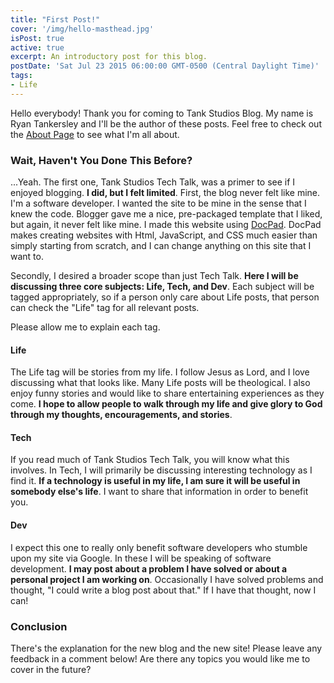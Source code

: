 ```yaml
---
title: "First Post!"
cover: '/img/hello-masthead.jpg'
isPost: true
active: true
excerpt: An introductory post for this blog.
postDate: 'Sat Jul 23 2015 06:00:00 GMT-0500 (Central Daylight Time)'
tags:
- Life
---
```


Hello everybody!  Thank you for coming to Tank Studios Blog.  My name is Ryan Tankersley 
and I'll be the author of these posts.  Feel free to check out the <a title="About Page" href="blog.tankstudios.net/about.html">About Page</a> to see what I'm all about.

<h3>Wait, Haven't You Done This Before?</h3>

...Yeah.  The first one, Tank Studios Tech Talk, was a primer to see if I enjoyed blogging.  <strong>I did, but I felt limited</strong>. 
First, the blog never felt like mine.  I'm a software developer.  I wanted the site to be mine in the sense that I knew the code.  Blogger gave me 
a nice, pre-packaged template that I liked, but again, it never felt like mine.  I made this website using <a title="DocPad" href="http://www.docpad.org/">DocPad</a>.
DocPad makes creating websites with Html, JavaScript, and CSS much easier than simply starting from scratch, and I can change anything on this site
that I want to.

Secondly, I desired a broader scope than just Tech Talk.  <strong>Here I will be discussing three core subjects: Life, Tech, and Dev</strong>.
Each subject will be tagged appropriately, so if a person only care about Life posts, that person can check the "Life" tag for all relevant posts.

Please allow me to explain each tag.

<h4>Life</h4>

The Life tag will be stories from my life.  I follow Jesus as Lord, and I love discussing what that looks like.  Many Life posts will be theological.
I also enjoy funny stories and would like to share entertaining experiences as they come.  <strong>I hope to allow people to walk through my life and
give glory to God through my thoughts, encouragements, and stories</strong>.

<h4>Tech</h4>

If you read much of Tank Studios Tech Talk, you will know what this involves.  In Tech, I will primarily be discussing interesting technology as I find it.
<strong>If a technology is useful in my life, I am sure it will be useful in somebody else's life</strong>.  I want to share that information in order to benefit you.

<h4>Dev</h4>

I expect this one to really only benefit software developers who stumble upon my site via Google.  In these I will be speaking of software development.
<strong>I may post about a problem I have solved or about a personal project I am working on</strong>.  Occasionally I have solved problems and thought, "I could write a blog post about that."
If I have that thought, now I can!

<h3>Conclusion</h3>

There's the explanation for the new blog and the new site!  Please leave any feedback in a comment below!  Are there any topics you would like me to cover in the future?